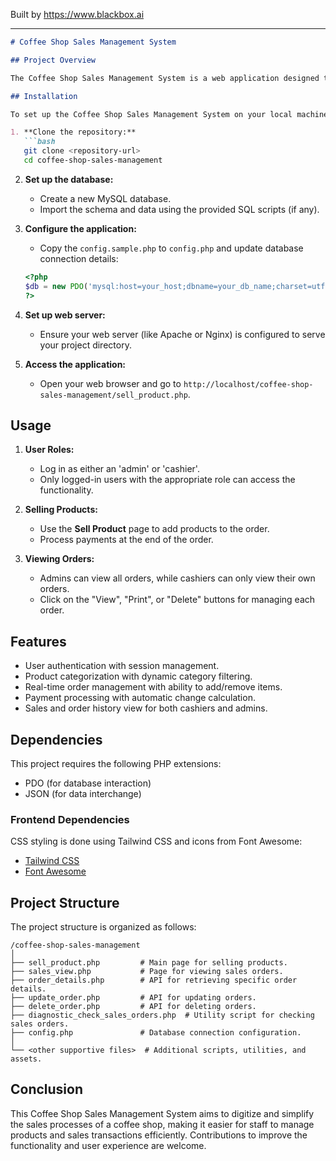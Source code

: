 
Built by https://www.blackbox.ai

---

```markdown
# Coffee Shop Sales Management System

## Project Overview

The Coffee Shop Sales Management System is a web application designed to streamline the sales process in a coffee shop environment. This system allows cashiers and admins to manage products, process sales, and view sales orders efficiently. It provides a simple interface for selling products, displaying categories and products, and handling payment transactions, ensuring that cashiers can serve customers effectively.

## Installation

To set up the Coffee Shop Sales Management System on your local machine, follow these steps:

1. **Clone the repository:**
   ```bash
   git clone <repository-url>
   cd coffee-shop-sales-management
   ```

2. **Set up the database:**
   - Create a new MySQL database.
   - Import the schema and data using the provided SQL scripts (if any).

3. **Configure the application:**
   - Copy the `config.sample.php` to `config.php` and update database connection details:
   ```php
   <?php
   $db = new PDO('mysql:host=your_host;dbname=your_db_name;charset=utf8mb4', 'your_username', 'your_password');
   ?>
   ```
   
4. **Set up web server:**
   - Ensure your web server (like Apache or Nginx) is configured to serve your project directory.

5. **Access the application:**
   - Open your web browser and go to `http://localhost/coffee-shop-sales-management/sell_product.php`.

## Usage

1. **User Roles:**
   - Log in as either an 'admin' or 'cashier'.
   - Only logged-in users with the appropriate role can access the functionality.

2. **Selling Products:**
   - Use the **Sell Product** page to add products to the order.
   - Process payments at the end of the order.

3. **Viewing Orders:**
   - Admins can view all orders, while cashiers can only view their own orders.
   - Click on the "View", "Print", or "Delete" buttons for managing each order.

## Features

- User authentication with session management.
- Product categorization with dynamic category filtering.
- Real-time order management with ability to add/remove items.
- Payment processing with automatic change calculation.
- Sales and order history view for both cashiers and admins.

## Dependencies

This project requires the following PHP extensions:
- PDO (for database interaction)
- JSON (for data interchange)

### Frontend Dependencies
CSS styling is done using Tailwind CSS and icons from Font Awesome:
- [Tailwind CSS](https://tailwindcss.com/)
- [Font Awesome](https://fontawesome.com/)

## Project Structure

The project structure is organized as follows:

```
/coffee-shop-sales-management
│
├── sell_product.php         # Main page for selling products.
├── sales_view.php           # Page for viewing sales orders.
├── order_details.php        # API for retrieving specific order details.
├── update_order.php         # API for updating orders.
├── delete_order.php         # API for deleting orders.
├── diagnostic_check_sales_orders.php  # Utility script for checking sales orders.
├── config.php               # Database connection configuration.
│
└── <other supportive files>  # Additional scripts, utilities, and assets.
```

## Conclusion

This Coffee Shop Sales Management System aims to digitize and simplify the sales processes of a coffee shop, making it easier for staff to manage products and sales transactions efficiently. Contributions to improve the functionality and user experience are welcome.
```